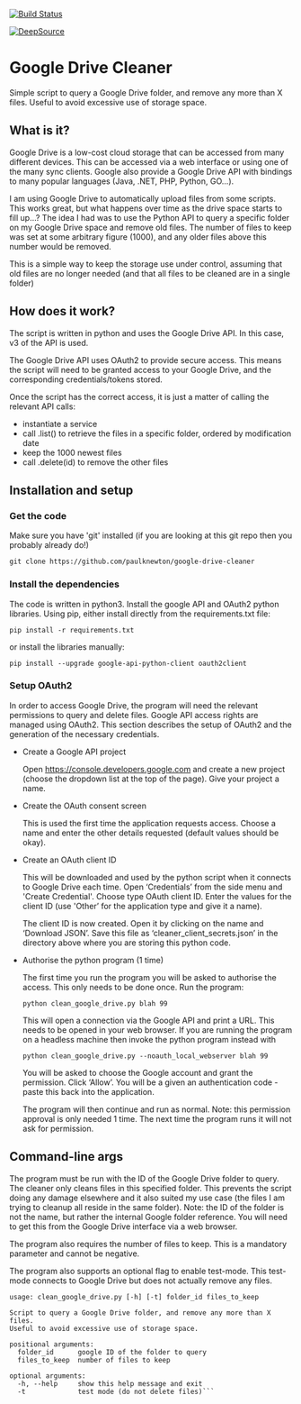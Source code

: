 [![Build Status](https://travis-ci.org/paulknewton/google-drive-cleaner.svg?branch=master)](https://travis-ci.org/paulknewton/google-drive-cleaner)

[![DeepSource](https://static.deepsource.io/deepsource-badge-light.svg)](https://deepsource.io/gh/paulknewton/google-drive-cleaner/?ref=repository-badge)

# Google Drive Cleaner

Simple script to query a Google Drive folder, and remove any more than X files. Useful to avoid excessive use of storage space.

## What is it?
Google Drive is a low-cost cloud storage that can be accessed from many different devices. This can be accessed via a web interface or using one of the many sync clients.
Google also provide a Google Drive API with bindings to many popular languages (Java, .NET, PHP, Python, GO...).

I am using Google Drive to automatically upload files from some scripts. This works great, but what happens over time as the drive space starts to fill up...? The idea I had was to use the Python API to query a specific folder on my Google Drive space and remove old files. The number of files to keep was set at some arbitrary figure (1000), and any older files above this number would be removed.

This is a simple way to keep the storage use under control, assuming that old files are no longer needed (and that all files to be cleaned are in a single folder)

## How does it work?
The script is written in python and uses the Google Drive API. In this case, v3 of the API is used.

The Google Drive API uses OAuth2 to provide secure access. This means the script will need to be granted access to your Google Drive, and the corresponding credentials/tokens stored.

Once the script has the correct access, it is just a matter of calling the relevant API calls:
- instantiate a service
- call .list() to retrieve the files in a specific folder, ordered by modification date
- keep the 1000 newest files
- call .delete(id) to remove the other files

## Installation and setup
### Get the code
Make sure you have 'git' installed (if you are looking at this git repo then you probably already do!)
```
git clone https://github.com/paulknewton/google-drive-cleaner
```

### Install the dependencies
The code is written in python3.
Install the google API and OAuth2 python libraries. Using pip, either install directly from the requirements.txt file:
```
pip install -r requirements.txt
```
or install the libraries manually:
```
pip install --upgrade google-api-python-client oauth2client
```

### Setup OAuth2
In order to access Google Drive, the program will need the relevant permissions to query and delete files.
Google API access rights are managed using OAuth2. This section describes the setup of OAuth2 and the generation of the necessary credentials.

* Create a Google API project

    Open https://console.developers.google.com and create a new project (choose the dropdown list at the top of the page).
    Give your project a name.

* Create the OAuth consent screen

    This is used the first time the application requests access.
    Choose a name and enter the other details requested (default values should be okay).

* Create an OAuth client ID

    This will be downloaded and used by the python script when it connects to Google Drive each time. Open ‘Credentials’ from the side menu and 'Create Credential'. Choose type OAuth client ID. Enter the values for the client ID (use 'Other’ for the application type and give it a name).

    The client ID is now created. Open it by clicking on the name and ‘Download JSON’. Save this file as ‘cleaner_client_secrets.json’ in the directory above where you are storing this python code.

* Authorise the python program (1 time)

    The first time you run the program you will be asked to authorise the access. This only needs to be done once. Run the program:
    ```
    python clean_google_drive.py blah 99
    ```

    This will open a connection via the Google API and print a URL. This needs to be opened in your web browser. If you are running the program on a headless machine then invoke the python program instead with
    ```
    python clean_google_drive.py --noauth_local_webserver blah 99
    ```

    You will be asked to choose the Google account and grant the permission. Click ‘Allow’. You will be a given an authentication code - paste this back into the application.

    The program will then continue and run as normal.
    Note: this permission approval is only needed 1 time. The next time the program runs it will not ask for permission.

## Command-line args
The program must be run with the ID of the Google Drive folder to query. The cleaner only cleans files in this specified folder. This prevents the script doing any damage elsewhere and it also suited my use case (the files I am trying to cleanup all reside in the same folder). Note: the ID of the folder is not the name, but rather the internal Google folder reference. You will need to get this from the Google Drive interface via a web browser.

The program also requires the number of files to keep. This is a mandatory parameter and cannot be negative.

The program also supports an optional flag to enable test-mode. This test-mode connects to Google Drive but does not actually remove any files.

```
usage: clean_google_drive.py [-h] [-t] folder_id files_to_keep

Script to query a Google Drive folder, and remove any more than X files.
Useful to avoid excessive use of storage space.

positional arguments:
  folder_id      google ID of the folder to query
  files_to_keep  number of files to keep

optional arguments:
  -h, --help     show this help message and exit
  -t             test mode (do not delete files)```

